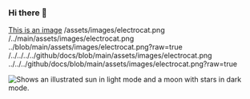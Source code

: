 ### Hi there 👋

[This is an image](https://myoctocat.com/assets/images/base-octocat.svg)
/assets/images/electrocat.png
	/../main/assets/images/electrocat.png
  ../blob/main/assets/images/electrocat.png?raw=true
  /../../../../github/docs/blob/main/assets/images/electrocat.png
  ../../../github/docs/blob/main/assets/images/electrocat.png?raw=true
  
  <picture>
  <source media="(prefers-color-scheme: dark)" srcset="https://user-images.githubusercontent.com/25423296/163456776-7f95b81a-f1ed-45f7-b7ab-8fa810d529fa.png">
  <source media="(prefers-color-scheme: light)" srcset="https://user-images.githubusercontent.com/25423296/163456779-a8556205-d0a5-45e2-ac17-42d089e3c3f8.png">
  <img alt="Shows an illustrated sun in light mode and a moon with stars in dark mode." src="https://user-images.githubusercontent.com/25423296/163456779-a8556205-d0a5-45e2-ac17-42d089e3c3f8.png">
</picture>
